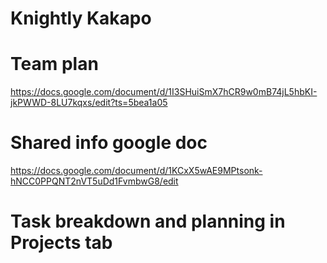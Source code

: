 # Knightly Kakapo

# Team plan
https://docs.google.com/document/d/1I3SHuiSmX7hCR9w0mB74jL5hbKI-jkPWWD-8LU7kqxs/edit?ts=5bea1a05

# Shared info google doc
https://docs.google.com/document/d/1KCxX5wAE9MPtsonk-hNCC0PPQNT2nVT5uDd1FvmbwG8/edit

# Task breakdown and planning in Projects tab
